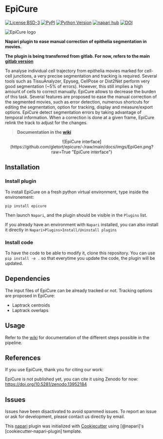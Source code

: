 # EpiCure

[![License BSD-3](https://img.shields.io/pypi/l/epicure.svg?color=green)](https://github.com/gletort/epicure/-/blob/main/LICENSE)
[![PyPI](https://img.shields.io/pypi/v/epicure.svg?color=green)](https://pypi.org/project/epicure)
[![Python Version](https://img.shields.io/pypi/pyversions/epicure.svg?color=green)](https://python.org)
[![napari hub](https://img.shields.io/endpoint?url=https://api.napari-hub.org/shields/epicure)](https://napari-hub.org/plugins/epicure)
[![DOI](https://zenodo.org/badge/DOI/10.5281/zenodo.13952184.svg)](https://doi.org/10.5281/zenodo.13952184)

![EpiCure logo](https://github.com/gletort/epicure/-/raw/main/docs/imgs/epicure_logo.png?raw=True "EpiCure logo")

**Napari plugin to ease manual correction of epithelia segmentation in movies.**

**The plugin is being transferred from gitlab. For now, refers to the main [gitlab version](https://gitlab.pasteur.fr/gletort/epicure/)**

To analyse individual cell trajectory from epithelia movies marked for cell-cell junctions, a very precise segmentation and tracking is required.
Several tools such as TissuAnalyzer, Epyseg, CellPose or Dist2Net perform very good segmentation (~5% of errors). 
However, this still implies a high amount of cells to correct manually. 
EpiCure allows to decrease the burden of this task. 
Several features are proposed to ease the manual correction of the segmented movies, such as error detection, numerous shortcuts for editing the segmentation, option for tracking, display and measure/export options.
EpiCure detect segmentation errors by taking advantage of temporal information. 
When a correction is done at a given frame, EpiCure relink the track to adjust for the changes.


 > **Documentation in the [wiki](https://gitlab.pasteur.fr/gletort/epicure/-/wikis/Home)**

<p align="center">
![EpiCure interface](https://github.com/gletort/epicure/-/raw/main/docs/imgs/EpiGen.png?raw=True "EpiCure interface")
</p>

## Installation

### Install plugin
To install EpiCure on a fresh python virtual environment, type inside the environement:
```
pip install epicure
``` 

Then launch `Napari`, and the plugin should be visible in the `Plugins` list.

If you already have an environment with `Napari` installed, you can also install it directly in `Napari>Plugins>Install/Uninstall plugins`

### Install code
To have the code to be able to modify it, clone this repository. You can use `pip install -e .` so that everytime you update the code, the plugin will be updated. 

## Dependencies

The input files of EpiCure can be already tracked or not.
Tracking options are proposed in EpiCure:
* Laptrack centroids
* Laptrack overlaps

## Usage
Refer to the [wiki](https://gitlab.pasteur.fr/gletort/epicure/-/wikis/Home) for documentation of the different steps possible in the pipeline.

## References

If you use EpiCure, thank you for citing our work: 

EpiCure is not published yet, you can cite it using Zenodo for now: https://doi.org/10.5281/zenodo.13952184


## Issues
Issues have been disactivated to avoid spammed issues. To report an issue or ask for development, please contact us directly by email.


This [napari] plugin was initialized with [Cookiecutter] using [@napari]'s [cookiecutter-napari-plugin] template.

[napari]: https://github.com/napari/napari
[Cookiecutter]: https://github.com/audreyr/cookiecutter
[file an issue]: https://github.com/gletort/epicure/issues
[tox]: https://tox.readthedocs.io/en/latest/
[pip]: https://pypi.org/project/pip/
[PyPI]: https://pypi.org/
